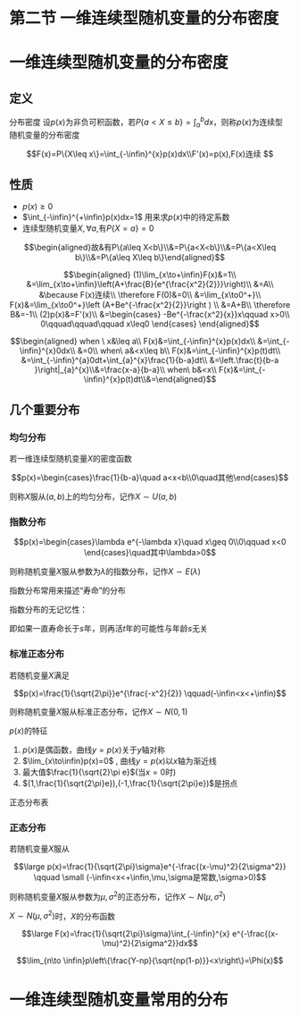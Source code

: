 # 第二节 一维连续型随机变量的分布密度

# 一维连续型随机变量的分布密度

## 定义

分布密度
设$p(x)$为非负可积函数，若$P\{a<X\leq b\}=\int_{a}^{b}dx$，则称$p(x)$为连续型随机变量的分布密度

$$F(x)=P\{X\leq x\}=\int_{-\infin}^{x}p(x)dx\\F'(x)=p(x),F(x)连续 $$

## 性质

- $p(x)\geq0$
- $\int_{-\infin}^{+\infin}p(x)dx=1$ 用来求$p(x)$中的待定系数
- 连续型随机变量$X$$,\forall a,$有$P\{X=a\}=0$

$$\begin{aligned}故&有P\{a\leq X<b\}\\&=P\{a<X<b\}\\&=P\{a<X\leq b\}\\&=P\{a\leq X\leq b\}\end{aligned}$$

$$\begin{aligned}
(1)\lim_{x\to+\infin}F(x)&=1\\
&=\lim_{x\to+\infin}\left(A+\frac{B}{e^{\frac{x^2}{2}}}\right)\\
&=A\\
&\because F(x)连续\\
\therefore F(0)&=0\\
&=\lim_{x\to0^+}\\
F(x)&=\lim_{x\to0^+}\left (A+Be^{-\frac{x^2}{2}}\right ) \\
&=A+B\\
\therefore B&=-1\\
(2)p(x)&=F'(x)\\
&=\begin{cases}
-Be^{-\frac{x^2}{x}}x\qquad x>0\\
0\qquad\qquad\qquad x\leq0
\end{cases}
\end{aligned}$$

$$\begin{aligned}    when \ x&\leq a\\    F(x)&=\int_{-\infin}^{x}p(x)dx\\    &=\int_{-\infin}^{x}0dx\\    &=0\\    when\ a&<x\leq b\\    F(x)&=\int_{-\infin}^{x}p(t)dt\\    &=\int_{-\infin}^{a}0dt+\int_{a}^{x}\frac{1}{b-a}dt\\    &=\left.\frac{t}{b-a }\right|_{a}^{x}\\&=\frac{x-a}{b-a}\\    when\ b&<x\\    F(x)&=\int_{-\infin}^{x}p(t)dt\\&=\end{aligned}$$

## 几个重要分布

### 均匀分布

若一维连续型随机变量$X$的密度函数

$$p(x)=\begin{cases}\frac{1}{b-a}\quad a<x<b\\0\quad其他\end{cases}$$

则称$X$服从$(a,b)$上的均匀分布，记作$X\sim U(a,b)$

### 指数分布

$$p(x)=\begin{cases}\lambda e^{-\lambda x}\quad x\geq 0\\0\qquad x<0 \end{cases}\quad其中\lambda>0$$

则称随机变量$X$服从参数为$\lambda$的指数分布，记作$X\sim E(\lambda)$

指数分布常用来描述“寿命”的分布

指数分布的无记忆性：

即如果一直寿命长于$s$年，则再活$t$年的可能性与年龄$s$无关

### 标准正态分布

若随机变量$X$满足

$$p(x)=\frac{1}{\sqrt{2\pi}}e^{\frac{-x^2}{2}} \qquad(-\infin<x<+\infin)$$

则称随机变量$X$服从标准正态分布，记作$X\sim N(0,1)$

$p(x)$的特征

 

1. $p(x)$是偶函数，曲线$y=p(x)$关于$y$轴对称
2. $\lim_{x\to\infin}p(x)=0$ , 曲线$y=p(x)$以$x$轴为渐近线
3. 最大值$\frac{1}{\sqrt{2}\pi e}$(当$x=0$时)
4. $(1,\frac{1}{\sqrt{2\pi}e}),(-1,\frac{1}{\sqrt{2\pi}e})$是拐点

正态分布表

### 正态分布

若随机变量$X$服从

$$\large p(x)=\frac{1}{\sqrt{2\pi}\sigma}e^{-\frac{(x-\mu)^2}{2\sigma^2}}
\qquad \small (-\infin<x<+\infin,\mu,\sigma是常数,\sigma>0)$$

则称随机变量$X$服从参数为$\mu,\sigma^2$的正态分布，记作$X\sim N(\mu,\sigma^2)$

$X\sim N(\mu,\sigma^2)$时，$X$的分布函数

$$\large F(x)=\frac{1}{\sqrt{2\pi}\sigma}\int_{-\infin}^{x}
e^{-\frac{(x-\mu)^2}{2\sigma^2}}dx$$

$$\lim_{n\to \infin}p\left\{\frac{Y-np}{\sqrt{np(1-p)}}<x\right\}=\Phi(x)$$

# 一维连续型随机变量常用的分布